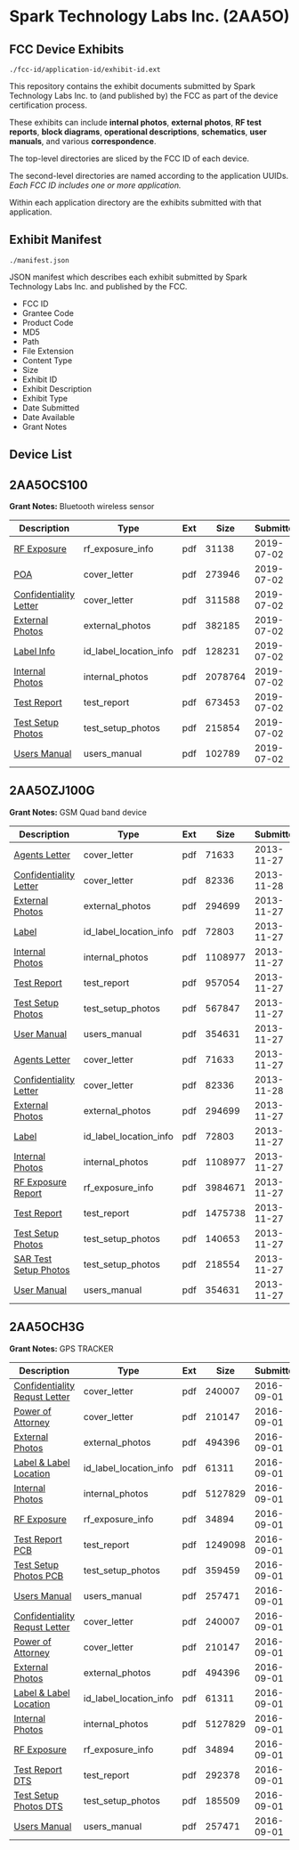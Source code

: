 # Spark Technology Labs Inc. (2AA5O)
## FCC Device Exhibits

```
./fcc-id/application-id/exhibit-id.ext
```

This repository contains the exhibit documents submitted by Spark Technology Labs Inc. to (and published by) the FCC as part of the device certification process.

These exhibits can include **internal photos**, **external photos**, **RF test reports**, **block diagrams**, **operational descriptions**, **schematics**, **user manuals**, and various **correspondence**.

The top-level directories are sliced by the FCC ID of each device.

The second-level directories are named according to the application UUIDs. *Each FCC ID includes one or more application.*

Within each application directory are the exhibits submitted with that application. 

## Exhibit Manifest

```
./manifest.json
```

JSON manifest which describes each exhibit submitted by Spark Technology Labs Inc. and published by the FCC.

- FCC ID
- Grantee Code
- Product Code
- MD5
- Path
- File Extension
- Content Type
- Size
- Exhibit ID
- Exhibit Description
- Exhibit Type
- Date Submitted
- Date Available
- Grant Notes

## Device List
## 2AA5OCS100
**Grant Notes:** Bluetooth wireless sensor

| Description | Type | Ext | Size | Submitted | Available |
| ----------- | ---- | --- | ---- | --------- | --------- |
| [RF Exposure](2AA5OCS100/67c6f70e8dd83e4767b1bf60eb16313b/4340679.pdf) | rf_exposure_info | pdf | 31138 | 2019-07-02 | 2019-07-02 |
| [POA](2AA5OCS100/67c6f70e8dd83e4767b1bf60eb16313b/4340674.pdf) | cover_letter | pdf | 273946 | 2019-07-02 | 2019-07-02 |
| [Confidentiality Letter](2AA5OCS100/67c6f70e8dd83e4767b1bf60eb16313b/4340675.pdf) | cover_letter | pdf | 311588 | 2019-07-02 | 2019-07-02 |
| [External Photos](2AA5OCS100/67c6f70e8dd83e4767b1bf60eb16313b/4340676.pdf) | external_photos | pdf | 382185 | 2019-07-02 | 2019-07-02 |
| [Label Info](2AA5OCS100/67c6f70e8dd83e4767b1bf60eb16313b/4340677.pdf) | id_label_location_info | pdf | 128231 | 2019-07-02 | 2019-07-02 |
| [Internal Photos](2AA5OCS100/67c6f70e8dd83e4767b1bf60eb16313b/4340678.pdf) | internal_photos | pdf | 2078764 | 2019-07-02 | 2019-07-02 |
| [Test Report](2AA5OCS100/67c6f70e8dd83e4767b1bf60eb16313b/4340680.pdf) | test_report | pdf | 673453 | 2019-07-02 | 2019-07-02 |
| [Test Setup Photos](2AA5OCS100/67c6f70e8dd83e4767b1bf60eb16313b/4340681.pdf) | test_setup_photos | pdf | 215854 | 2019-07-02 | 2019-07-02 |
| [Users Manual](2AA5OCS100/67c6f70e8dd83e4767b1bf60eb16313b/4340682.pdf) | users_manual | pdf | 102789 | 2019-07-02 | 2019-07-02 |
## 2AA5OZJ100G
**Grant Notes:** GSM Quad band device

| Description | Type | Ext | Size | Submitted | Available |
| ----------- | ---- | --- | ---- | --------- | --------- |
| [Agents Letter](2AA5OZJ100G/790543d05aa66f1bacdac8cd2fa430d9/2129678.pdf) | cover_letter | pdf | 71633 | 2013-11-27 | 2013-11-27 |
| [Confidentiality Letter](2AA5OZJ100G/790543d05aa66f1bacdac8cd2fa430d9/2130674.pdf) | cover_letter | pdf | 82336 | 2013-11-28 | 2013-11-27 |
| [External Photos](2AA5OZJ100G/790543d05aa66f1bacdac8cd2fa430d9/2129671.pdf) | external_photos | pdf | 294699 | 2013-11-27 | 2014-05-05 |
| [Label](2AA5OZJ100G/790543d05aa66f1bacdac8cd2fa430d9/2129670.pdf) | id_label_location_info | pdf | 72803 | 2013-11-27 | 2013-11-27 |
| [Internal Photos](2AA5OZJ100G/790543d05aa66f1bacdac8cd2fa430d9/2129676.pdf) | internal_photos | pdf | 1108977 | 2013-11-27 | 2014-05-05 |
| [Test Report](2AA5OZJ100G/790543d05aa66f1bacdac8cd2fa430d9/2129673.pdf) | test_report | pdf | 957054 | 2013-11-27 | 2013-11-27 |
| [Test Setup Photos](2AA5OZJ100G/790543d05aa66f1bacdac8cd2fa430d9/2129674.pdf) | test_setup_photos | pdf | 567847 | 2013-11-27 | 2014-05-05 |
| [User Manual](2AA5OZJ100G/790543d05aa66f1bacdac8cd2fa430d9/2129675.pdf) | users_manual | pdf | 354631 | 2013-11-27 | 2014-05-05 |
| [Agents Letter](2AA5OZJ100G/454fb230c8188d2ff8de192585713e1e/2129678.pdf) | cover_letter | pdf | 71633 | 2013-11-27 | 2013-11-27 |
| [Confidentiality Letter](2AA5OZJ100G/454fb230c8188d2ff8de192585713e1e/2130674.pdf) | cover_letter | pdf | 82336 | 2013-11-28 | 2013-11-27 |
| [External Photos](2AA5OZJ100G/454fb230c8188d2ff8de192585713e1e/2129671.pdf) | external_photos | pdf | 294699 | 2013-11-27 | 2014-05-05 |
| [Label](2AA5OZJ100G/454fb230c8188d2ff8de192585713e1e/2129670.pdf) | id_label_location_info | pdf | 72803 | 2013-11-27 | 2013-11-27 |
| [Internal Photos](2AA5OZJ100G/454fb230c8188d2ff8de192585713e1e/2129676.pdf) | internal_photos | pdf | 1108977 | 2013-11-27 | 2014-05-05 |
| [RF Exposure Report](2AA5OZJ100G/454fb230c8188d2ff8de192585713e1e/2129692.pdf) | rf_exposure_info | pdf | 3984671 | 2013-11-27 | 2013-11-27 |
| [Test Report](2AA5OZJ100G/454fb230c8188d2ff8de192585713e1e/2129685.pdf) | test_report | pdf | 1475738 | 2013-11-27 | 2013-11-27 |
| [Test Setup Photos](2AA5OZJ100G/454fb230c8188d2ff8de192585713e1e/2129686.pdf) | test_setup_photos | pdf | 140653 | 2013-11-27 | 2014-05-05 |
| [SAR Test Setup Photos](2AA5OZJ100G/454fb230c8188d2ff8de192585713e1e/2129687.pdf) | test_setup_photos | pdf | 218554 | 2013-11-27 | 2014-05-05 |
| [User Manual](2AA5OZJ100G/454fb230c8188d2ff8de192585713e1e/2129675.pdf) | users_manual | pdf | 354631 | 2013-11-27 | 2014-05-05 |
## 2AA5OCH3G
**Grant Notes:** GPS TRACKER

| Description | Type | Ext | Size | Submitted | Available |
| ----------- | ---- | --- | ---- | --------- | --------- |
| [Confidentiality Requst Letter](2AA5OCH3G/99680266e9965c49319762d6ea8d39c3/3120277.pdf) | cover_letter | pdf | 240007 | 2016-09-01 | 2016-09-01 |
| [Power of Attorney](2AA5OCH3G/99680266e9965c49319762d6ea8d39c3/3120278.pdf) | cover_letter | pdf | 210147 | 2016-09-01 | 2016-09-01 |
| [External Photos](2AA5OCH3G/99680266e9965c49319762d6ea8d39c3/3120274.pdf) | external_photos | pdf | 494396 | 2016-09-01 | 2016-09-01 |
| [Label & Label Location](2AA5OCH3G/99680266e9965c49319762d6ea8d39c3/3120276.pdf) | id_label_location_info | pdf | 61311 | 2016-09-01 | 2016-09-01 |
| [Internal Photos](2AA5OCH3G/99680266e9965c49319762d6ea8d39c3/3120275.pdf) | internal_photos | pdf | 5127829 | 2016-09-01 | 2016-09-01 |
| [RF Exposure](2AA5OCH3G/99680266e9965c49319762d6ea8d39c3/3120279.pdf) | rf_exposure_info | pdf | 34894 | 2016-09-01 | 2016-09-01 |
| [Test Report PCB](2AA5OCH3G/99680266e9965c49319762d6ea8d39c3/3120280.pdf) | test_report | pdf | 1249098 | 2016-09-01 | 2016-09-01 |
| [Test Setup Photos PCB](2AA5OCH3G/99680266e9965c49319762d6ea8d39c3/3120281.pdf) | test_setup_photos | pdf | 359459 | 2016-09-01 | 2016-09-01 |
| [Users Manual](2AA5OCH3G/99680266e9965c49319762d6ea8d39c3/3120282.pdf) | users_manual | pdf | 257471 | 2016-09-01 | 2016-09-01 |
| [Confidentiality Requst Letter](2AA5OCH3G/075976e3499c9bcc7d878f0bf3f75a6b/3120277.pdf) | cover_letter | pdf | 240007 | 2016-09-01 | 2016-09-01 |
| [Power of Attorney](2AA5OCH3G/075976e3499c9bcc7d878f0bf3f75a6b/3120278.pdf) | cover_letter | pdf | 210147 | 2016-09-01 | 2016-09-01 |
| [External Photos](2AA5OCH3G/075976e3499c9bcc7d878f0bf3f75a6b/3120274.pdf) | external_photos | pdf | 494396 | 2016-09-01 | 2016-09-01 |
| [Label & Label Location](2AA5OCH3G/075976e3499c9bcc7d878f0bf3f75a6b/3120276.pdf) | id_label_location_info | pdf | 61311 | 2016-09-01 | 2016-09-01 |
| [Internal Photos](2AA5OCH3G/075976e3499c9bcc7d878f0bf3f75a6b/3120275.pdf) | internal_photos | pdf | 5127829 | 2016-09-01 | 2016-09-01 |
| [RF Exposure](2AA5OCH3G/075976e3499c9bcc7d878f0bf3f75a6b/3120279.pdf) | rf_exposure_info | pdf | 34894 | 2016-09-01 | 2016-09-01 |
| [Test Report DTS](2AA5OCH3G/075976e3499c9bcc7d878f0bf3f75a6b/3120294.pdf) | test_report | pdf | 292378 | 2016-09-01 | 2016-09-01 |
| [Test Setup Photos DTS](2AA5OCH3G/075976e3499c9bcc7d878f0bf3f75a6b/3120295.pdf) | test_setup_photos | pdf | 185509 | 2016-09-01 | 2016-09-01 |
| [Users Manual](2AA5OCH3G/075976e3499c9bcc7d878f0bf3f75a6b/3120282.pdf) | users_manual | pdf | 257471 | 2016-09-01 | 2016-09-01 |
